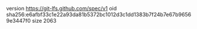 version https://git-lfs.github.com/spec/v1
oid sha256:e6afbf33c1e22a93da81b5372bc1012d3c1dd1383b7f24b7e67b96569e3447f0
size 2063
